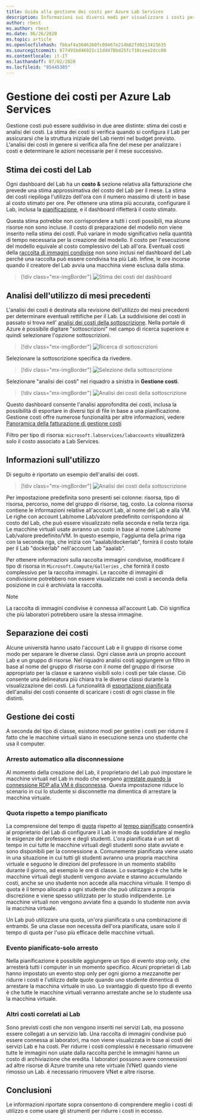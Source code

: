 ```yaml
---
title: Guida alla gestione dei costi per Azure Lab Services
description: Informazioni sui diversi modi per visualizzare i costi per i servizi Lab.
author: rbest
ms.author: rbest
ms.date: 06/26/2020
ms.topic: article
ms.openlocfilehash: fbbaf4a3646260fc09467e214b82fd0213415635
ms.sourcegitcommit: 877491bd46921c11dd478bd25fc718ceee2dcc08
ms.contentlocale: it-IT
ms.lasthandoff: 07/02/2020
ms.locfileid: "85445305"
---
```

# <a name="cost-management-for-azure-lab-services"></a>Gestione dei costi per Azure Lab Services

Gestione costi può essere suddiviso in due aree distinte: stima dei costi e analisi dei costi.  La stima dei costi si verifica quando si configura il Lab per assicurarsi che la struttura iniziale del Lab rientri nel budget previsto.  L'analisi dei costi in genere si verifica alla fine del mese per analizzare i costi e determinare le azioni necessarie per il mese successivo.

## <a name="estimating-the-lab-costs"></a>Stima dei costi del Lab

Ogni dashboard del Lab ha un **costo &** sezione relativa alla fatturazione che prevede una stima approssimativa del costo del Lab per il mese.  La stima dei costi riepiloga l'utilizzo dell'ora con il numero massimo di utenti in base al costo stimato per ore.  Per ottenere una stima più accurata, configurare il Lab, inclusa la [pianificazione](how-to-create-schedules.md), e il dashboard rifletterà il costo stimato.  

Questa stima potrebbe non corrispondere a tutti i costi possibili, ma alcune risorse non sono incluse.  Il costo di preparazione del modello non viene inserito nella stima dei costi.  Può variare in modo significativo nella quantità di tempo necessaria per la creazione del modello. Il costo per l'esecuzione del modello equivale al costo complessivo del Lab all'ora. Eventuali costi della [raccolta di immagini condivise](how-to-use-shared-image-gallery.md) non sono inclusi nel dashboard del Lab perché una raccolta può essere condivisa tra più Lab.  Infine, le ore incorse quando il creatore del Lab avvia una macchina viene esclusa dalla stima.

> [!div class="mx-imgBorder"]
> ![Stima dei costi del dashboard](./media/cost-management-guide/dashboard-cost-estimation.png)

## <a name="analyzing-previous-months-usage"></a>Analisi dell'utilizzo di mesi precedenti

L'analisi dei costi è destinata alla revisione dell'utilizzo dei mesi precedenti per determinare eventuali rettifiche per il Lab.  La suddivisione dei costi in passato si trova nell' [analisi dei costi della sottoscrizione](https://docs.microsoft.com/azure/cost-management-billing/costs/quick-acm-cost-analysis).  Nella portale di Azure è possibile digitare "sottoscrizioni" nel campo di ricerca superiore e quindi selezionare l'opzione sottoscrizioni.  

> [!div class="mx-imgBorder"]
> ![Ricerca di sottoscrizioni](./media/cost-management-guide/subscription-search.png)

Selezionare la sottoscrizione specifica da rivedere.

> [!div class="mx-imgBorder"]
> ![Selezione della sottoscrizione](./media/cost-management-guide/subscription-select.png)

 Selezionare "analisi dei costi" nel riquadro a sinistra in **Gestione costi**.

 > [!div class="mx-imgBorder"]
> ![Analisi dei costi della sottoscrizione](./media/cost-management-guide/subscription-cost-analysis.png)

Questo dashboard consente l'analisi approfondita dei costi, inclusa la possibilità di esportare in diversi tipi di file in base a una pianificazione.  Gestione costi offre numerose funzionalità per altre informazioni, vedere [Panoramica della fatturazione di gestione costi](https://docs.microsoft.com/azure/cost-management-billing/cost-management-billing-overview)

Filtro per tipo di risorsa: `microsoft.labservices/labaccounts` visualizzerà solo il costo associato a Lab Services.

## <a name="understanding-the-usage"></a>Informazioni sull'utilizzo

Di seguito è riportato un esempio dell'analisi dei costi.

> [!div class="mx-imgBorder"]
> ![Analisi dei costi della sottoscrizione](./media/cost-management-guide/cost-analysis.png)

Per impostazione predefinita sono presenti sei colonne: risorsa, tipo di risorsa, percorso, nome del gruppo di risorse, tag, costo.  La colonna risorsa contiene le informazioni relative all'account Lab, al nome del Lab e alla VM.  Le righe con account Lab/nome Lab/valore predefinito corrispondono al costo del Lab, che può essere visualizzato nella seconda e nella terza riga.  Le macchine virtuali usate avranno un costo in base al nome Lab/nome Lab/valore predefinito/VM.  In questo esempio, l'aggiunta della prima riga con la seconda riga, che inizia con "aaalab/dockerlab", fornirà il costo totale per il Lab "dockerlab" nell'account Lab "aaalab".

Per ottenere informazioni sulla raccolta immagini condivise, modificare il tipo di risorsa in `Microsoft.Compute/Galleries` , che fornirà il costo complessivo per la raccolta immagini.  Le raccolte di immagini di condivisione potrebbero non essere visualizzate nei costi a seconda della posizione in cui è archiviata la raccolta.

> [!NOTE]
> La raccolta di immagini condivise è connessa all'account Lab.  Ciò significa che più laboratori potrebbero usare la stessa immagine.

## <a name="separating-costs"></a>Separazione dei costi

Alcune università hanno usato l'account Lab e il gruppo di risorse come modo per separare le diverse classi.  Ogni classe avrà un proprio account Lab e un gruppo di risorse. Nel riquadro analisi costi aggiungere un filtro in base al nome del gruppo di risorse con il nome del gruppo di risorse appropriato per la classe e saranno visibili solo i costi per tale classe.  Ciò consente una delineatura più chiara tra le diverse classi durante la visualizzazione dei costi.  La funzionalità di [esportazione pianificata](https://docs.microsoft.com/azure/cost-management-billing/costs/tutorial-export-acm-data) dell'analisi dei costi consente di scaricare i costi di ogni classe in file distinti.

## <a name="managing-costs"></a>Gestione dei costi

A seconda del tipo di classe, esistono modi per gestire i costi per ridurre il fatto che le macchine virtuali siano in esecuzione senza uno studente che usa il computer.

### <a name="auto-shutdown-on-disconnect"></a>Arresto automatico alla disconnessione

Al momento della creazione del Lab, il proprietario del Lab può impostare le macchine virtuali nel Lab in modo che vengano [arrestate quando la connessione RDP alla VM è disconnessa](how-to-enable-shutdown-disconnect.md).  Questa impostazione riduce lo scenario in cui lo studente si disconnette ma dimentica di arrestare la macchina virtuale.

### <a name="quota-vs-scheduled-time"></a>Quota rispetto a tempo pianificato

La comprensione del tempo di [quota](classroom-labs-concepts.md#quota) rispetto al [tempo pianificato](classroom-labs-concepts.md#schedules) consentirà al proprietario del Lab di configurare il Lab in modo da soddisfare al meglio le esigenze del professore e degli studenti.  L'ora pianificata è un set di tempo in cui tutte le macchine virtuali degli studenti sono state avviate e sono disponibili per la connessione a.  Comunemente pianificata viene usato in una situazione in cui tutti gli studenti avranno una propria macchina virtuale e seguono le direzioni del professore in un momento stabilito durante il giorno, ad esempio le ore di classe.  Lo svantaggio è che tutte le macchine virtuali degli studenti vengono avviate e stanno accumulando costi, anche se uno studente non accede alla macchina virtuale.  Il tempo di quota è il tempo allocato a ogni studente che può utilizzare a propria discrezione e viene spesso utilizzato per lo studio indipendente. Le macchine virtuali non vengono avviate fino a quando lo studente non avvia la macchina virtuale.  

Un Lab può utilizzare una quota, un'ora pianificata o una combinazione di entrambi. Se una classe non necessita dell'ora pianificata, usare solo il tempo di quota per l'uso più efficace delle macchine virtuali.

### <a name="scheduled-event---stop-only"></a>Evento pianificato-solo arresto

Nella pianificazione è possibile aggiungere un tipo di evento stop only, che arresterà tutti i computer in un momento specifico.  Alcuni proprietari di Lab hanno impostato un evento stop only per ogni giorno a mezzanotte per ridurre i costi e l'utilizzo delle quote quando uno studente dimentica di arrestare la macchina virtuale in uso.  Lo svantaggio di questo tipo di evento è che tutte le macchine virtuali verranno arrestate anche se lo studente usa la macchina virtuale.

### <a name="other-costs-related-to-labs"></a>Altri costi correlati ai Lab 

Sono previsti costi che non vengono inseriti nei servizi Lab, ma possono essere collegati a un servizio lab.  Una raccolta di immagini condivise può essere connessa ai laboratori, ma non viene visualizzata in base ai costi dei servizi Lab e ha costi.  Per ridurre i costi complessivi è necessario rimuovere tutte le immagini non usate dalla raccolta perché le immagini hanno un costo di archiviazione che eredita.  I laboratori possono avere connessioni ad altre risorse di Azure tramite una rete virtuale (VNet) quando viene rimosso un Lab. è necessario rimuovere VNet e altre risorse.

## <a name="conclusion"></a>Conclusioni

Le informazioni riportate sopra consentono di comprendere meglio i costi di utilizzo e come usare gli strumenti per ridurre i costi in eccesso.
